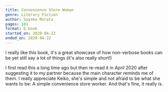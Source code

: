 ```yaml
---
title: Convenience Store Woman
genre: Literary Fiction
author: Sayaka Murata
pages: 101
format: E-book
started_on: 2020-04-22
ended_on: 2020-04-22
---
```


I really like this book, it's a great showcase of how non-verbose books can be yet still say a lot of things (it's also really short!)

I first read this a long time ago but then re-read it in April 2020 after suggesting it to my partner because the main character reminds me of them. I really appreciate Keiko, she's simple and not afraid to be what she wants to be: A simple convenience store worker. And that's fine, it really is.
